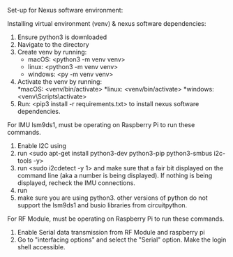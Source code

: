 Set-up for Nexus software environment:

Installing virtual environment (venv) & nexus software dependencies:

1. Ensure python3 is downloaded
2. Navigate to the <software> directory
3. Create venv by running:  
   * macOS: <python3 -m venv venv>
   * linux: <python3 -m venv venv>
   * windows: <py -m venv venv>
4. Activate the venv by running:  
   *macOS: <venv/bin/activate>
   *linux: <venv/bin/activate>
   *windows: <venv\Scripts\activate>
5. Run: <pip3 install -r requirements.txt> to install nexus software dependencies.

For IMU lsm9ds1, must be operating on Raspberry Pi to run these commands.

1. Enable I2C using <sudo raspi-config>
2. run <sudo apt-get install python3-dev python3-pip python3-smbus i2c-tools -y>
3. run <sudo i2cdetect -y 1> and make sure that a fair bit displayed on the command line
   (aka a number is being displayed). If nothing is being displayed, recheck the IMU connections.
4. run <sudo pip3 install adafruit-circuitpython-LSM9DS1>
5. make sure you are using python3. other versions of python do not support the lsm9ds1 and busio libraries from
   circuitpython.

For RF Module, must be operating on Raspberry Pi to run these commands.

1. Enable Serial data transmission from RF Module and raspberry pi
   <sudo raspi-config>
2. Go to "interfacing options" and select the "Serial" option. Make the login shell accessible. 
